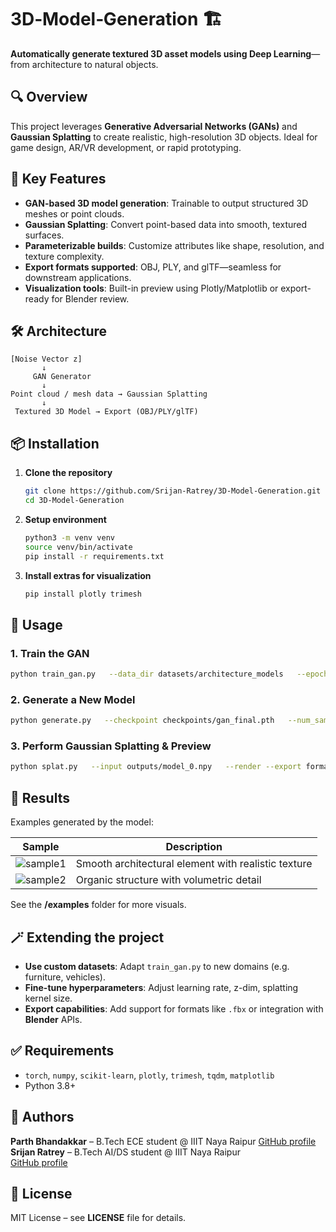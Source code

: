 # 3D‑Model‑Generation 🏗️

**Automatically generate textured 3D asset models using Deep Learning**—from architecture to natural objects.

## 🔍 Overview
This project leverages **Generative Adversarial Networks (GANs)** and **Gaussian Splatting** to create realistic, high-resolution 3D objects. Ideal for game design, AR/VR development, or rapid prototyping.

## 🎯 Key Features
- **GAN-based 3D model generation**: Trainable to output structured 3D meshes or point clouds.
- **Gaussian Splatting**: Convert point-based data into smooth, textured surfaces.
- **Parameterizable builds**: Customize attributes like shape, resolution, and texture complexity.
- **Export formats supported**: OBJ, PLY, and glTF—seamless for downstream applications.
- **Visualization tools**: Built-in preview using Plotly/Matplotlib or export-ready for Blender review.

## 🛠️ Architecture

```
[Noise Vector z] 
       ↓
     GAN Generator 
       ↓
Point cloud / mesh data → Gaussian Splatting
       ↓
 Textured 3D Model → Export (OBJ/PLY/glTF)
```

## 📦 Installation

1. **Clone the repository**  
   ```bash
   git clone https://github.com/Srijan-Ratrey/3D-Model-Generation.git
   cd 3D-Model-Generation
   ```

2. **Setup environment**  
   ```bash
   python3 -m venv venv
   source venv/bin/activate
   pip install -r requirements.txt
   ```

3. **Install extras for visualization**  
   ```bash
   pip install plotly trimesh
   ```

## 🧩 Usage

### 1. Train the GAN
```bash
python train_gan.py   --data_dir datasets/architecture_models   --epochs 200   --batch_size 16   --z_dim 128
```

### 2. Generate a New Model
```bash
python generate.py   --checkpoint checkpoints/gan_final.pth   --num_samples 5   --output_dir outputs/
```

### 3. Perform Gaussian Splatting & Preview
```bash
python splat.py   --input outputs/model_0.npy   --render --export formats=obj,glb
```

## 🏁 Results

Examples generated by the model:

| Sample | Description |
|--------|-------------|
| ![sample1](examples/model_1_splat.png) | Smooth architectural element with realistic texture |
| ![sample2](examples/model_2_splat.png) | Organic structure with volumetric detail |

See the **/examples** folder for more visuals.

## 🪄 Extending the project
- **Use custom datasets**: Adapt `train_gan.py` to new domains (e.g. furniture, vehicles).
- **Fine-tune hyperparameters**: Adjust learning rate, z-dim, splatting kernel size.
- **Export capabilities**: Add support for formats like `.fbx` or integration with **Blender** APIs.

## ✅ Requirements
- `torch`, `numpy`, `scikit-learn`, `plotly`, `trimesh`, `tqdm`, `matplotlib`
- Python 3.8+



## 👤 Authors
**Parth Bhandakkar** – B.Tech ECE student @ IIIT Naya Raipur 
[GitHub profile](https://github.com/ParthBhandakkar)
**Srijan Ratrey** – B.Tech AI/DS student @ IIIT Naya Raipur  
[GitHub profile](https://github.com/Srijan-Ratrey)

## 📄 License
MIT License – see **LICENSE** file for details.
